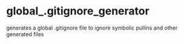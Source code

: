 global_.gitignore_generator
===========================

generates a global .gitignore file to ignore symbolic pullins and other generated files
